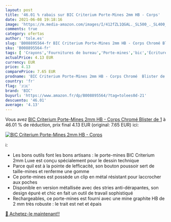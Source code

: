 ```yaml
---
layout: post
title: '46.01 % rabais sur BIC Criterium Porte-Mines 2mm HB - Corps'
date: 2021-06-08 19:18:16
image: 'https://m.media-amazon.com/images/I/412fZL1QGAL._SL500_._SL400_.jpg'
comments: true
category: ofertas
author: 'tole.es'
slug: 'B008895564-fr BIC Criterium Porte-Mines 2mm HB - Corps Chromé Blister de 1'
sku: 'B008895564-fr'
tags: [ 'Crayons','Fournitures de bureau','Porte-mines','bic','Écriture', ]
actualPrice: 4.13 EUR
currency: EUR
price: 4.13
comparePrice: 7.65 EUR
prodname: 'BIC Criterium Porte-Mines 2mm HB - Corps Chromé  Blister de 1'
country: 'fr'
flag: '🇫🇷'
brand: 'BIC'
buyurl: 'https://www.amazon.fr/dp/B008895564/?tag=tolees0d-21'
descuento: '46.01'
average: '4.13'
---
```


Vous avez [BIC Criterium Porte-Mines 2mm HB - Corps Chromé  Blister de 1](https://www.amazon.fr/dp/B008895564/?tag=tolees0d-21)  à  46.01 % de réduction, prix final  4.13 EUR (original: 7.65 EUR) ici:

[![BIC Criterium Porte-Mines 2mm HB - Corps](https://m.media-amazon.com/images/I/412fZL1QGAL._SL500_._SL400_.jpg)](https://www.amazon.fr/dp/B008895564/?tag=tolees0d-21)

ℹ️:

- Les bons outils font les bons artisans : le porte-mines BIC Criterium 2mm Luxe est conçu spécialement pour le dessin technique
- Parce quil est à la pointe de lefficacité, son bouton poussoir sert de taille-mines et renferme une gomme
- Ce porte-mines est possède un clip en métal résistant pour laccrocher aux poches
- Disponible en version métallisée avec des stries anti-dérapantes, son design épuré et chic en fait un outil de travail sophistiqué
- Rechargeables, ce porte-mines est fourni avec une mine graphite HB de 2 mm très robuste : le trait est net et épais

[🛒 Achetez-le maintenant!!](https://www.amazon.fr/dp/B008895564/?tag=tolees0d-21)
